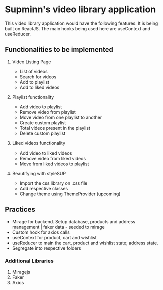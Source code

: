 # Supminn's video library application

This video library application would have the following features. It is being built on ReactJS. The main hooks being used here are useContext and useReducer.

## Functionalities to be implemented

1. Video Listing Page
    * List of videos
    * Search for videos
    * Add to playlist
    * Add to liked videos 

2. Playlist functionality
    * Add video to playlist
    * Remove video from playlist
    * Move video from one playlist to another
    * Create custom playlist
    * Total videos present in the playlist
    * Delete custom playlist

3. Liked videos functionality
    * Add video to liked videos
    * Remove video from liked videos
    * Move from liked videos to playlist

4. Beautifying with styleSUP
    * Import the css library on .css file
    * Add respective classes
    * Change theme using ThemeProvider (upcoming)

## Practices
* Mirage for backend. Setup database, products and address management | faker data - seeded to mirage
* Custom hook for axios calls
* useContext for product, cart and wishlist
* useReducer to main the cart, product and wishlist state; address state.
* Segregate into respective folders

### Additional Libraries
1. Miragejs
2. Faker
3. Axios


